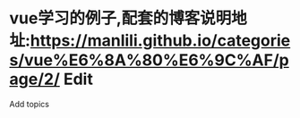 ﻿# vue学习的例子,配套的博客说明地址:https://manlili.github.io/categories/vue%E6%8A%80%E6%9C%AF/page/2/ Edit
Add topics

